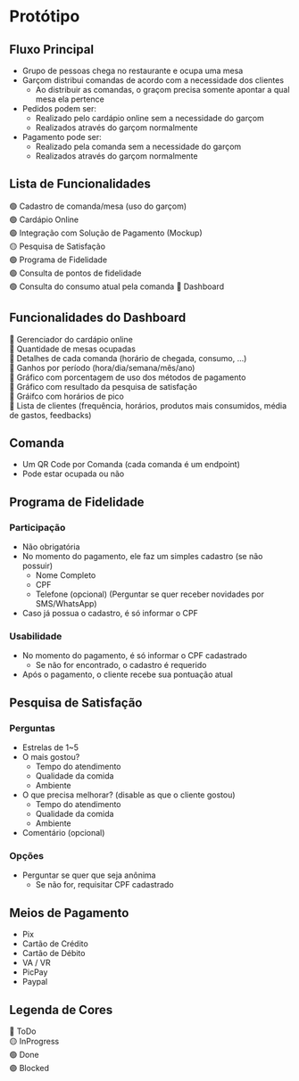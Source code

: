 # Protótipo

## Fluxo Principal

* Grupo de pessoas chega no restaurante e ocupa uma mesa
* Garçom distribui comandas de acordo com a necessidade dos clientes
  * Ao distribuir as comandas, o graçom precisa somente apontar a qual mesa ela pertence
* Pedidos podem ser:
  * Realizado pelo cardápio online sem a necessidade do garçom
  * Realizados através do garçom normalmente
* Pagamento pode ser:
  * Realizado pela comanda sem a necessidade do garçom
  * Realizados através do garçom normalmente

## Lista de Funcionalidades

:green_circle: Cadastro de comanda/mesa (uso do garçom)  
:green_circle: Cardápio Online  
:green_circle: Integração com Solução de Pagamento (Mockup)  
:yellow_circle: Pesquisa de Satisfação  
:green_circle: Programa de Fidelidade  
:green_circle: Consulta de pontos de fidelidade  
:green_circle: Consulta do consumo atual pela comanda
:red_circle: Dashboard  

## Funcionalidades do Dashboard

:red_circle: Gerenciador do cardápio online  
:red_circle: Quantidade de mesas ocupadas  
:red_circle: Detalhes de cada comanda (horário de chegada, consumo, ...)  
:red_circle: Ganhos por período (hora/dia/semana/mês/ano)  
:red_circle: Gráfico com porcentagem de uso dos métodos de pagamento  
:red_circle: Gráfico com resultado da pesquisa de satisfação  
:red_circle: Gráifco com horários de pico  
:red_circle: Lista de clientes (frequência, horários, produtos mais consumidos, média de gastos, feedbacks)

## Comanda

* Um QR Code por Comanda (cada comanda é um endpoint)  
* Pode estar ocupada ou não

## Programa de Fidelidade

### Participação

* Não obrigatória
* No momento do pagamento, ele faz um simples cadastro (se não possuir)
  * Nome Completo
  * CPF
  * Telefone (opcional) (Perguntar se quer receber novidades por SMS/WhatsApp)
* Caso já possua o cadastro, é só informar o CPF

### Usabilidade

* No momento do pagamento, é só informar o CPF cadastrado
  * Se não for encontrado, o cadastro é requerido
* Após o pagamento, o cliente recebe sua pontuação atual

## Pesquisa de Satisfação

### Perguntas

* Estrelas de 1~5
* O mais gostou?
  * Tempo do atendimento
  * Qualidade da comida
  * Ambiente
* O que precisa melhorar? (disable as que o cliente gostou)
  * Tempo do atendimento
  * Qualidade da comida
  * Ambiente
* Comentário (opcional)

### Opções

* Perguntar se quer que seja anônima
  * Se não for, requisitar CPF cadastrado

## Meios de Pagamento

* Pix
* Cartão de Crédito
* Cartão de Débito
* VA / VR
* PicPay
* Paypal

## Legenda de Cores

:red_circle: ToDo  
:yellow_circle: InProgress  
:green_circle: Done  
:purple_circle: Blocked
